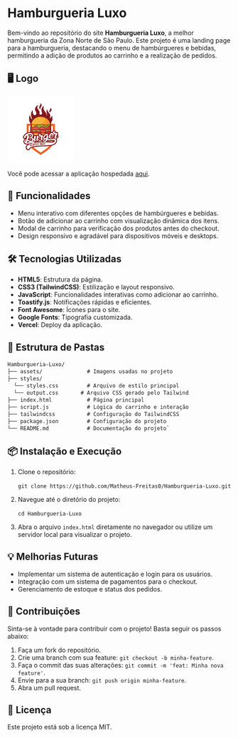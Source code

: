 
# Hamburgueria Luxo

Bem-vindo ao repositório do site **Hamburgueria Luxo**, a melhor hamburgueria da Zona Norte de São Paulo. Este projeto é uma landing page para a hamburgueria, destacando o menu de hambúrgueres e bebidas, permitindo a adição de produtos ao carrinho e a realização de pedidos.

## 🖥️ Logo

<img src="./assets/burger-logo.jpg" alt="Hamburgueria Luxo" width="150"/>

Você pode acessar a aplicação hospedada [aqui](https://hamburger-shop-page.vercel.app/).

## 🚀 Funcionalidades

- Menu interativo com diferentes opções de hambúrgueres e bebidas.
- Botão de adicionar ao carrinho com visualização dinâmica dos itens.
- Modal de carrinho para verificação dos produtos antes do checkout.
- Design responsivo e agradável para dispositivos móveis e desktops.

## 🛠️ Tecnologias Utilizadas

- **HTML5**: Estrutura da página.
- **CSS3 (TailwindCSS)**: Estilização e layout responsivo.
- **JavaScript**: Funcionalidades interativas como adicionar ao carrinho.
- **Toastify.js**: Notificações rápidas e eficientes.
- **Font Awesome**: Ícones para o site.
- **Google Fonts**: Tipografia customizada.
- **Vercel**: Deploy da aplicação.

## 📂 Estrutura de Pastas
```
Hamburgueria-Luxo/
├── assets/              # Imagens usadas no projeto
├── styles/
  └── styles.css 		 # Arquivo de estilo principal
  └── output.css       # Arquivo CSS gerado pelo Tailwind
├── index.html           # Página principal
├── script.js            # Lógica do carrinho e interação
├── tailwindcss 		 # Configuração do TailwindCSS
├── package.json         # Configuração do projeto
└── README.md            # Documentação do projeto` 
```
## 📦 Instalação e Execução

1.  Clone o repositório:

    `git clone https://github.com/Matheus-Freitas0/Hamburgueria-Luxo.git` 
    
2.  Navegue até o diretório do projeto:

    `cd Hamburgueria-Luxo` 
    
3.  Abra o arquivo `index.html` diretamente no navegador ou utilize um servidor local para visualizar o projeto.
    

## 💡 Melhorias Futuras

-   Implementar um sistema de autenticação e login para os usuários.
-   Integração com um sistema de pagamentos para o checkout.
-   Gerenciamento de estoque e status dos pedidos.

## 🤝 Contribuições

Sinta-se à vontade para contribuir com o projeto! Basta seguir os passos abaixo:

1.  Faça um fork do repositório.
2.  Crie uma branch com sua feature: `git checkout -b minha-feature`.
3.  Faça o commit das suas alterações: `git commit -m 'feat: Minha nova feature'`.
4.  Envie para a sua branch: `git push origin minha-feature`.
5.  Abra um pull request.

## 📝 Licença

Este projeto está sob a licença MIT. 
